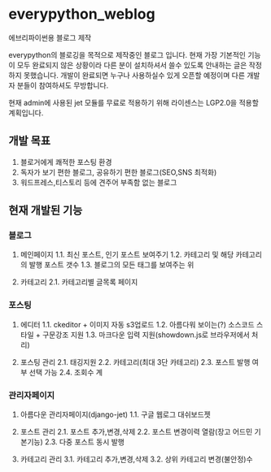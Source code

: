 # everypython_weblog
에브리파이썬용 블로그 제작

everypython의 블로깅을 목적으로 제작중인 블로그 입니다.
현재 가장 기본적인 기능이 모두 완료되지 않은 상황이라 다른 분이 설치하셔서 쓸수 있도록 안내하는 글은 작정하지 못했습니다.
개발이 완료되면 누구나 사용하실수 있게 오픈할 예정이며 다른 개발자 분들이 참여하셔도 무방합니다.

현재 admin에 사용된 jet 모듈를 무료로 적용하기 위해 라이센스는 LGP2.0을 적용할 계획입니다.

## 개발 목표
1. 블로거에게 쾌적한 포스팅 환경
2. 독자가 보기 편한 블로그, 공유하기 편한 블로그(SEO,SNS 최적화)
3. 워드프레스,티스토리 등에 견주어 부족함 없는 블로그

## 현재 개발된 기능
### 블로그
1. 메인페이지
1.1. 최신 포스트, 인기 포스트 보여주기
1.2. 카테고리 및 해당 카테고리의 발행 포스트 갯수
1.3. 블로그의 모든 태그를 보여주는 위

2. 카테고리
2.1. 카테고리별 글목록 페이지

### 포스팅
1. 에디터
1.1. ckeditor + 이미지 자동 s3업로드
1.2. 아름다워 보이는(?) 소스코드 스타일 + 구문강조 지원
1.3. 마크다운 입력 지원(showdown.js로 브라우저에서 처리)

2. 포스팅 관리
2.1. 태깅지원
2.2. 카테고리(최대 3단 카테고리)
2.3. 포스트 발행 여부 선택 가능
2.4. 조회수 계

### 관리자페이지
1. 아름다운 관리자페이지(django-jet)
1.1. 구글 웹로그 대쉬보드젯

2. 포스트 관리
2.1. 포스트 추가,변경,삭제
2.2. 포스트 변경이력 열람(장고 어드민 기본기능)
2.3. 다중 포스트 동시 발행

3. 카테고리 관리
3.1. 카테고리 추가,변경,삭제
3.2. 상위 카테고리 변경(불안정)수









